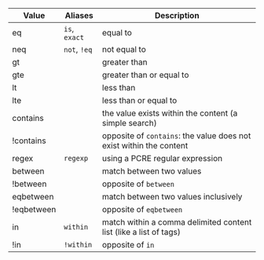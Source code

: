| Value      | Aliases       | Description                                                         |
| ---------- | ------------- | ------------------------------------------------------------------- |
| eq         | `is`, `exact` | equal to                                                            |
| neq        | `not`, `!eq`  | not equal to                                                        |
| gt         |               | greater than                                                        |
| gte        |               | greater than or equal to                                            |
| lt         |               | less than                                                           |
| lte        |               | less than or equal to                                               |
| contains   |               | the value exists within the content (a simple search)               |
| !contains  |               | opposite of `contains`: the value does not exist within the content |
| regex      | `regexp`      | using a PCRE regular expression                                     |
| between    |               | match between two values                                            |
| !between   |               | opposite of `between`                                               |
| eqbetween  |               | match between two values inclusively                                |
| !eqbetween |               | opposite of `eqbetween`                                             |
| in         | `within`      | match within a comma delimited content list (like a list of tags)   |
| !in        | `!within`     | opposite of `in`                                                    |
